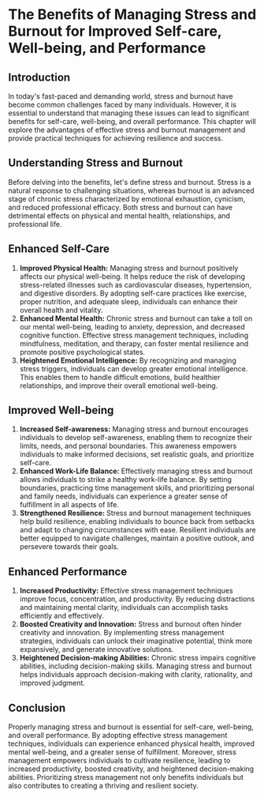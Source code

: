 # The Benefits of Managing Stress and Burnout for Improved Self-care, Well-being, and Performance

## Introduction

In today's fast-paced and demanding world, stress and burnout have become common challenges faced by many individuals. However, it is essential to understand that managing these issues can lead to significant benefits for self-care, well-being, and overall performance. This chapter will explore the advantages of effective stress and burnout management and provide practical techniques for achieving resilience and success.

## Understanding Stress and Burnout

Before delving into the benefits, let's define stress and burnout. Stress is a natural response to challenging situations, whereas burnout is an advanced stage of chronic stress characterized by emotional exhaustion, cynicism, and reduced professional efficacy. Both stress and burnout can have detrimental effects on physical and mental health, relationships, and professional life.

## Enhanced Self-Care

1. **Improved Physical Health:** Managing stress and burnout positively affects our physical well-being. It helps reduce the risk of developing stress-related illnesses such as cardiovascular diseases, hypertension, and digestive disorders. By adopting self-care practices like exercise, proper nutrition, and adequate sleep, individuals can enhance their overall health and vitality.
2. **Enhanced Mental Health:** Chronic stress and burnout can take a toll on our mental well-being, leading to anxiety, depression, and decreased cognitive function. Effective stress management techniques, including mindfulness, meditation, and therapy, can foster mental resilience and promote positive psychological states.
3. **Heightened Emotional Intelligence:** By recognizing and managing stress triggers, individuals can develop greater emotional intelligence. This enables them to handle difficult emotions, build healthier relationships, and improve their overall emotional well-being.

## Improved Well-being

1. **Increased Self-awareness:** Managing stress and burnout encourages individuals to develop self-awareness, enabling them to recognize their limits, needs, and personal boundaries. This awareness empowers individuals to make informed decisions, set realistic goals, and prioritize self-care.
2. **Enhanced Work-Life Balance:** Effectively managing stress and burnout allows individuals to strike a healthy work-life balance. By setting boundaries, practicing time management skills, and prioritizing personal and family needs, individuals can experience a greater sense of fulfillment in all aspects of life.
3. **Strengthened Resilience:** Stress and burnout management techniques help build resilience, enabling individuals to bounce back from setbacks and adapt to changing circumstances with ease. Resilient individuals are better equipped to navigate challenges, maintain a positive outlook, and persevere towards their goals.

## Enhanced Performance

1. **Increased Productivity:** Effective stress management techniques improve focus, concentration, and productivity. By reducing distractions and maintaining mental clarity, individuals can accomplish tasks efficiently and effectively.
2. **Boosted Creativity and Innovation:** Stress and burnout often hinder creativity and innovation. By implementing stress management strategies, individuals can unlock their imaginative potential, think more expansively, and generate innovative solutions.
3. **Heightened Decision-making Abilities:** Chronic stress impairs cognitive abilities, including decision-making skills. Managing stress and burnout helps individuals approach decision-making with clarity, rationality, and improved judgment.

## Conclusion

Properly managing stress and burnout is essential for self-care, well-being, and overall performance. By adopting effective stress management techniques, individuals can experience enhanced physical health, improved mental well-being, and a greater sense of fulfillment. Moreover, stress management empowers individuals to cultivate resilience, leading to increased productivity, boosted creativity, and heightened decision-making abilities. Prioritizing stress management not only benefits individuals but also contributes to creating a thriving and resilient society.
